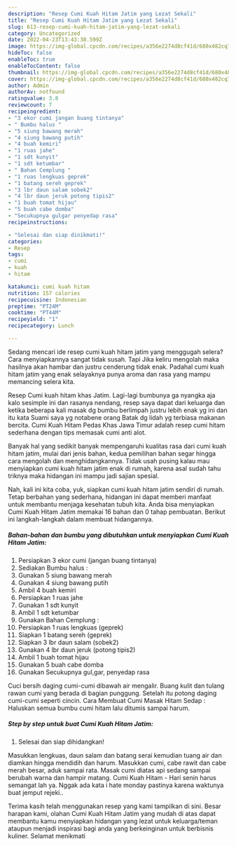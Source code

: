 ```yaml
---
description: "Resep Cumi Kuah Hitam Jatim yang Lezat Sekali"
title: "Resep Cumi Kuah Hitam Jatim yang Lezat Sekali"
slug: 613-resep-cumi-kuah-hitam-jatim-yang-lezat-sekali
category: Uncategorized
date: 2022-04-23T13:43:38.599Z
image: https://img-global.cpcdn.com/recipes/a356e2274d8cf41d/680x482cq70/cumi-kuah-hitam-jatim-foto-resep-utama.jpg
hideToc: false
enableToc: true
enableTocContent: false
thumbnail: https://img-global.cpcdn.com/recipes/a356e2274d8cf41d/680x482cq70/cumi-kuah-hitam-jatim-foto-resep-utama.jpg
cover: https://img-global.cpcdn.com/recipes/a356e2274d8cf41d/680x482cq70/cumi-kuah-hitam-jatim-foto-resep-utama.jpg
author: Admin
authorAv: notfound
ratingvalue: 3.8
reviewcount: 7
recipeingredient:
- "3 ekor cumi jangan buang tintanya"
- " Bumbu halus "
- "5 siung bawang merah"
- "4 siung bawang putih"
- "4 buah kemiri"
- "1 ruas jahe"
- "1 sdt kunyit"
- "1 sdt ketumbar"
- " Bahan Cemplung "
- "1 ruas lengkuas geprek"
- "1 batang sereh geprek"
- "3 lbr daun salam sobek2"
- "4 lbr daun jeruk potong tipis2"
- "1 buah tomat hijau"
- "5 buah cabe domba"
- "Secukupnya gulgar penyedap rasa"
recipeinstructions:

- "Selesai dan siap dinikmati!"
categories:
- Resep
tags:
- cumi
- kuah
- hitam

katakunci: cumi kuah hitam 
nutrition: 157 calories
recipecuisine: Indonesian
preptime: "PT24M"
cooktime: "PT44M"
recipeyield: "1"
recipecategory: Lunch

---
```



Sedang mencari ide resep cumi kuah hitam jatim yang menggugah selera? Cara menyiapkannya sangat tidak susah. Tapi Jika keliru mengolah maka hasilnya akan hambar dan justru cenderung tidak enak. Padahal cumi kuah hitam jatim yang enak selayaknya punya aroma dan rasa yang mampu memancing selera kita.


Resep Cumi kuah hitam khas Jatim. Lagi-lagi bumbunya ga nyangka aja kalo sesimple ini dan rasanya nendang, resep saya dapat dari keluarga dan ketika beberapa kali masak dg bumbu berlimpah justru lebih enak yg ini dan itu kata Suami saya yg notabene orang Batak dg lidah yg terbiasa makanan bercita. Cumi Kuah Hitam Pedas Khas Jawa Timur adalah resep cumi hitam sederhana dengan tips memasak cumi anti alot.

Banyak hal yang sedikit banyak mempengaruhi kualitas rasa dari cumi kuah hitam jatim, mulai dari jenis bahan, kedua pemilihan bahan segar hingga cara mengolah dan menghidangkannya. Tidak usah pusing kalau mau menyiapkan cumi kuah hitam jatim enak di rumah, karena asal sudah tahu triknya maka hidangan ini mampu jadi sajian spesial.


Nah, kali ini kita coba, yuk, siapkan cumi kuah hitam jatim sendiri di rumah. Tetap berbahan yang sederhana, hidangan ini dapat memberi manfaat untuk membantu menjaga kesehatan tubuh kita. Anda bisa menyiapkan Cumi Kuah Hitam Jatim memakai 16 bahan dan 0 tahap pembuatan. Berikut ini langkah-langkah dalam membuat hidangannya.

<!--inarticleads1-->

##### Bahan-bahan dan bumbu yang dibutuhkan untuk menyiapkan Cumi Kuah Hitam Jatim:

1. Persiapkan 3 ekor cumi (jangan buang tintanya)
1. Sediakan  Bumbu halus :
1. Gunakan 5 siung bawang merah
1. Gunakan 4 siung bawang putih
1. Ambil 4 buah kemiri
1. Persiapkan 1 ruas jahe
1. Gunakan 1 sdt kunyit
1. Ambil 1 sdt ketumbar
1. Gunakan  Bahan Cemplung :
1. Persiapkan 1 ruas lengkuas (geprek)
1. Siapkan 1 batang sereh (geprek)
1. Siapkan 3 lbr daun salam (sobek2)
1. Gunakan 4 lbr daun jeruk (potong tipis2)
1. Ambil 1 buah tomat hijau
1. Gunakan 5 buah cabe domba
1. Gunakan Secukupnya gul,gar, penyedap rasa


Cuci bersih daging cumi-cumi dibawah air mengalir. Buang kulit dan tulang rawan cumi yang berada di bagian punggung. Setelah itu potong daging cumi-cumi seperti cincin. Cara Membuat Cumi Masak Hitam Sedap : Haluskan semua bumbu cumi hitam lalu ditumis sampai harum. 

<!--inarticleads2-->

##### Step by step untuk buat Cumi Kuah Hitam Jatim:


1. Selesai dan siap dihidangkan!

Masukkan lengkuas, daun salam dan batang serai kemudian tuang air dan diamkan hingga mendidih dan harum. Masukkan cumi, cabe rawit dan cabe merah besar, aduk sampai rata. Masak cumi diatas api sedang sampai berubah warna dan hampir matang. Cumi Kuah Hitam - Hari senin harus semangat lah ya. Nggak ada kata i hate monday pastinya karena waktunya buat jemput rejeki.. 

Terima kasih telah menggunakan resep yang kami tampilkan di sini. Besar harapan kami, olahan Cumi Kuah Hitam Jatim yang mudah di atas dapat membantu kamu menyiapkan hidangan yang lezat untuk keluarga/teman ataupun menjadi inspirasi bagi anda yang berkeinginan untuk berbisnis kuliner. Selamat menikmati

